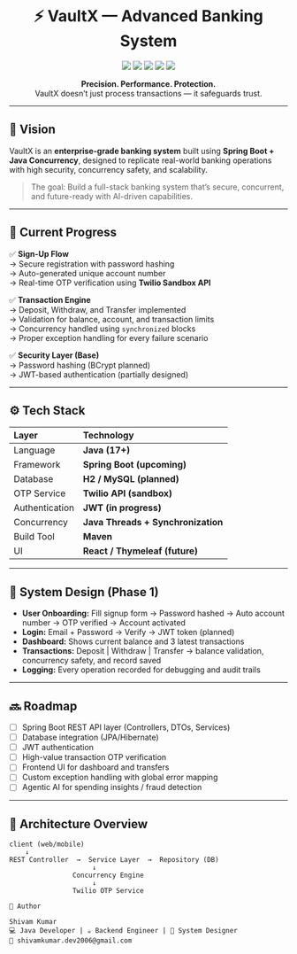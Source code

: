 <h1 align="center">⚡ VaultX — Advanced Banking System</h1>

<p align="center">
  <img src="https://img.shields.io/badge/Java-17+-red?logo=java&logoColor=white" />
  <img src="https://img.shields.io/badge/Spring%20Boot-In%20Progress-green?logo=springboot&logoColor=white" />
  <img src="https://img.shields.io/badge/Twilio-OTP%20API-blue?logo=twilio&logoColor=white" />
  <img src="https://img.shields.io/badge/Build-Maven-orange?logo=apachemaven&logoColor=white" />
  <img src="https://img.shields.io/badge/License-MIT-yellow" />
</p>

<p align="center">
  <strong>Precision. Performance. Protection.</strong><br>
  VaultX doesn’t just process transactions — it safeguards trust.
</p>

---

## 🧠 Vision

VaultX is an **enterprise-grade banking system** built using **Spring Boot + Java Concurrency**, designed to replicate real-world banking operations with high security, concurrency safety, and scalability.

> The goal: Build a full-stack banking system that’s secure, concurrent, and future-ready with AI-driven capabilities.

---

## 🚀 Current Progress

✅ **Sign-Up Flow**  
→ Secure registration with password hashing  
→ Auto-generated unique account number  
→ Real-time OTP verification using **Twilio Sandbox API**

✅ **Transaction Engine**  
→ Deposit, Withdraw, and Transfer implemented  
→ Validation for balance, account, and transaction limits  
→ Concurrency handled using `synchronized` blocks  
→ Proper exception handling for every failure scenario

✅ **Security Layer (Base)**  
→ Password hashing (BCrypt planned)  
→ JWT-based authentication (partially designed)

---

## ⚙️ Tech Stack

| Layer | Technology |
|:--|:--|
| Language | **Java (17+)** |
| Framework | **Spring Boot (upcoming)** |
| Database | **H2 / MySQL (planned)** |
| OTP Service | **Twilio API (sandbox)** |
| Authentication | **JWT (in progress)** |
| Concurrency | **Java Threads + Synchronization** |
| Build Tool | **Maven** |
| UI | **React / Thymeleaf (future)** |

---

## 🧩 System Design (Phase 1)

- **User Onboarding:** Fill signup form → Password hashed → Auto account number → OTP verified → Account activated  
- **Login:** Email + Password → Verify → JWT token (planned)  
- **Dashboard:** Shows current balance and 3 latest transactions  
- **Transactions:** Deposit | Withdraw | Transfer → balance validation, concurrency safety, and record saved  
- **Logging:** Every operation recorded for debugging and audit trails  

---

## 🔜 Roadmap

- [ ] Spring Boot REST API layer (Controllers, DTOs, Services)
- [ ] Database integration (JPA/Hibernate)
- [ ] JWT authentication
- [ ] High-value transaction OTP verification
- [ ] Frontend UI for dashboard and transfers
- [ ] Custom exception handling with global error mapping
- [ ] Agentic AI for spending insights / fraud detection

---

## 🧱 Architecture Overview

```text
client (web/mobile)
    ↓
REST Controller  →  Service Layer  →  Repository (DB)
                     ↓
                Concurrency Engine
                     ↓
                Twilio OTP Service

🧍 Author

Shivam Kumar
💻 Java Developer | ☕ Backend Engineer | 🧩 System Designer
📧 shivamkumar.dev2006@gmail.com
